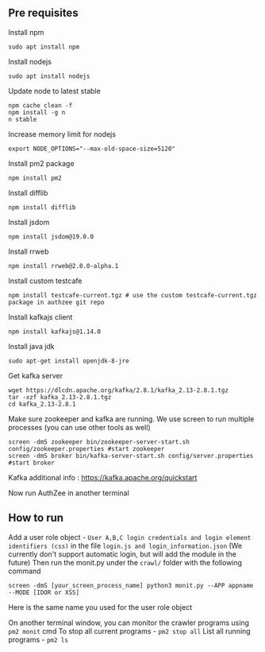 ## Pre requisites ##

Install npm
```
sudo apt install npm
```

Install nodejs
```
sudo apt install nodejs
```

Update node to latest stable 
```
npm cache clean -f
npm install -g n
n stable
```

Increase memory limit for nodejs
```
export NODE_OPTIONS="--max-old-space-size=5120"
```

Install pm2 package
```
npm install pm2
```

Install difflib
```
npm install difflib
```

Install jsdom
```
npm install jsdom@19.0.0
```

Install rrweb

```
npm install rrweb@2.0.0-alpha.1
```

Install custom testcafe
```
npm install testcafe-current.tgz # use the custom testcafe-current.tgz package in authzee git repo
```

Install kafkajs client
```
npm install kafkajs@1.14.0
```

Install java jdk
```
sudo apt-get install openjdk-8-jre
```

Get kafka server
```
wget https://dlcdn.apache.org/kafka/2.8.1/kafka_2.13-2.8.1.tgz
tar -xzf kafka_2.13-2.8.1.tgz
cd kafka_2.13-2.8.1
```

Make sure zookeeper and kafka are running.
We use screen to run multiple processes (you can use other tools as well)
```
screen -dmS zookeeper bin/zookeeper-server-start.sh config/zookeeper.properties #start zookeeper
screen -dmS broker bin/kafka-server-start.sh config/server.properties #start broker
```

Kafka additional info : https://kafka.apache.org/quickstart

Now run AuthZee in another terminal


## How to run ##

Add a user role object - ```User A,B,C login credentials and login element identifiers (css)``` in the file `login.js and login_information.json`
(We currently don't support automatic login, but will add the module in the future)
Then run the monit.py under the `crawl/` folder with the following command

```
screen -dmS [your_screen_process_name] python3 monit.py --APP appname --MODE [IDOR or XSS]
```

Here <appname> is the same name you used for the user role object

On another terminal window, you can monitor the crawler programs using `pm2 monit` cmd
To stop all current programs - `pm2 stop all`
List all running programs - `pm2 ls`